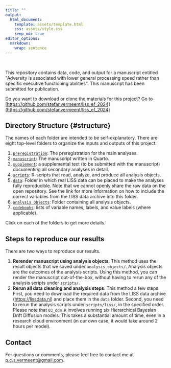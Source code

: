 ```yaml
---
title: ""
output: 
  html_document:
    template: assets/template.html
    css: assets/style.css
    keep_md: true
editor_options: 
  markdown: 
    wrap: sentence
---
```



<br>

This repository contains data, code, and output for a manuscript entitled "Adversity is associated with lower general processing speed rather than specific executive functioning abilities". This manuscript has been submitted for publication.

Do you want to download or clone the materials for this project? Go to [https://github.com/stefanvermeent/liss_ef_2024](https://github.com/stefanvermeent/liss_ef_2024)

## Directory Structure {#structure}

The names of each folder are intended to be self-explanatory.
There are eight top-level folders to organize the inputs and outputs of this project:

1.  [`preregistration`](https://stefanvermeent.github.io/liss_ef_2024/preregistration/README.html): The preregistration for the main analyses.
2.  [`manuscript`](https://stefanvermeent.github.io/liss_ef_2024/manuscript/README.html): The manuscript written in Quarto.
3.  [`supplement`](https://stefanvermeent.github.io/liss_ef_2024/supplement/README.html): a supplemental text (to be submitted with the manuscript) documenting all secondary analyses in detail.
4.  [`scripts`](https://stefanvermeent.github.io/liss_ef_2024/scripts/README.html): R-scripts that read, analyze, and produce all analysis objects.
5.  [`data`](https://stefanvermeent.github.io/liss_ef_2024/data/README.html): Folder in which real LISS data can be placed to make the analyses fully reproducible. Note that we cannot openly share the raw data on the open repository. See the link for more information on how to include the correct variables from the LISS data archive into this folder. 
6.  [`analysis Objects`](https://stefanvermeent.github.io/liss_ef_2024/analysis_objects/README.html): Folder containing all analysis objects.
7.  [`codebooks`](https://stefanvermeent.github.io/liss_ef_2024/codebooks/README.html): lists of variable names, labels, and value labels (where applicable).

Click on each of the folders to get more details.

## Steps to reproduce our results

There are two ways to reproduce our results. 

1.  **Rerender manuscript using analysis objects**. This method uses the result objects that we saved under `analysis_objects/`. Analysis objects are the outcomes of the analysis scripts. Using this method, you can render the manuscript out-of-the-box, without having to rerun any of the analysis scripts under `scripts/`. 
2.  **Rerun all data cleaning and analysis steps**. This method a few steps. First, you need to download the required data from the LISS data archive (<https://lissdata.nl>) and place them in the `data` folder. Second, you need to rerun the analysis scripts under `scripts/liss/`, in the specified order. Please note that `03_ddm.R` involves running six Hierarchical Bayesian Drift Diffusion models. This takes a substantial amount of time, even in a research cloud environment (in our own case, it would take around 2 hours per model).

## Contact

For questions or comments, please feel free to contact me at p.c.s.vermeent@gmail.com.
